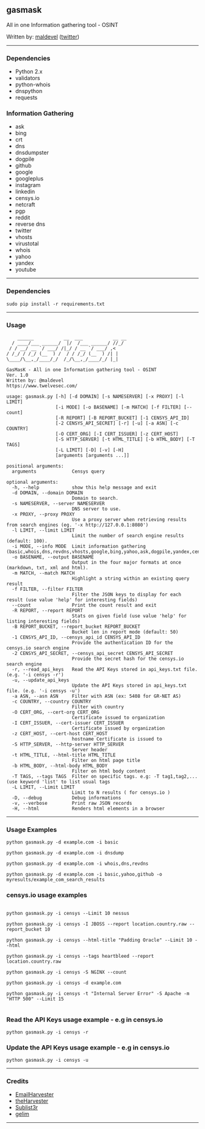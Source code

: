 ## gasmask

All in one Information gathering tool - OSINT

Written by: [maldevel](https://github.com/maldevel) ([twitter](https://twitter.com/maldevel))

---

### Dependencies

* Python 2.x
* validators
* python-whois
* dnspython
* requests

### Information Gathering

* ask
* bing
* crt
* dns
* dnsdumpster
* dogpile
* github
* google
* googleplus
* instagram
* linkedin
* censys.io
* netcraft
* pgp
* reddit
* reverse dns
* twitter
* vhosts
* virustotal
* whois
* yahoo
* yandex
* youtube

---

### Dependencies

```
sudo pip install -r requirements.txt
```

---

### Usage

```
    ______           __  ___           __ __
  / ____/___ ______/  |/  /___ ______/ //_/
 / / __/ __ `/ ___/ /|_/ / __ `/ ___/ ,<
/ /_/ / /_/ (__  ) /  / / /_/ (__  ) /| |
\____/\__,_/____/_/  /_/\__,_/____/_/ |_|

GasMasK - All in one Information gathering tool - OSINT
Ver. 1.0
Written by: @maldevel
https://www.twelvesec.com/

usage: gasmask.py [-h] [-d DOMAIN] [-s NAMESERVER] [-x PROXY] [-l LIMIT]
                  [-i MODE] [-o BASENAME] [-m MATCH] [-f FILTER] [--count]
                  [-R REPORT] [-B REPORT_BUCKET] [-1 CENSYS_API_ID]
                  [-2 CENSYS_API_SECRET] [-r] [-u] [-a ASN] [-c COUNTRY]
                  [-O CERT_ORG] [-I CERT_ISSUER] [-z CERT_HOST]
                  [-S HTTP_SERVER] [-t HTML_TITLE] [-b HTML_BODY] [-T TAGS]
                  [-L LIMIT] [-D] [-v] [-H]
                  [arguments [arguments ...]]

positional arguments:
  arguments             Censys query

optional arguments:
  -h, --help            show this help message and exit
  -d DOMAIN, --domain DOMAIN
                        Domain to search.
  -s NAMESERVER, --server NAMESERVER
                        DNS server to use.
  -x PROXY, --proxy PROXY
                        Use a proxy server when retrieving results from search engines (eg. '-x http://127.0.0.1:8080')
  -l LIMIT, --limit LIMIT
                        Limit the number of search engine results (default: 100).
  -i MODE, --info MODE  Limit information gathering (basic,whois,dns,revdns,vhosts,google,bing,yahoo,ask,dogpile,yandex,censys,linkedin,twitter,googleplus,youtube,reddit,github,instagram,crt,pgp,netcraft,virustotal,dnsdump).
  -o BASENAME, --output BASENAME
                        Output in the four major formats at once (markdown, txt, xml and html).
  -m MATCH, --match MATCH
                        Highlight a string within an existing query result
  -f FILTER, --filter FILTER
                        Filter the JSON keys to display for each result (use value 'help' for interesting fields)
  --count               Print the count result and exit
  -R REPORT, --report REPORT
                        Stats on given field (use value 'help' for listing interesting fields)
  -B REPORT_BUCKET, --report_bucket REPORT_BUCKET
                        Bucket len in report mode (default: 50)
  -1 CENSYS_API_ID, --censys_api_id CENSYS_API_ID
                        Provide the authentication ID for the censys.io search engine
  -2 CENSYS_API_SECRET, --censys_api_secret CENSYS_API_SECRET
                        Provide the secret hash for the censys.io search engine
  -r, --read_api_keys   Read the API Keys stored in api_keys.txt file. (e.g. '-i censys -r')
  -u, --update_api_keys
                        Update the API Keys stored in api_keys.txt file. (e.g. '-i censys -u')
  -a ASN, --asn ASN     Filter with ASN (ex: 5408 for GR-NET AS)
  -c COUNTRY, --country COUNTRY
                        Filter with country
  -O CERT_ORG, --cert-org CERT_ORG
                        Certificate issued to organization
  -I CERT_ISSUER, --cert-issuer CERT_ISSUER
                        Certificate issued by organization
  -z CERT_HOST, --cert-host CERT_HOST
                        hostname Certificate is issued to
  -S HTTP_SERVER, --http-server HTTP_SERVER
                        Server header
  -t HTML_TITLE, --html-title HTML_TITLE
                        Filter on html page title
  -b HTML_BODY, --html-body HTML_BODY
                        Filter on html body content
  -T TAGS, --tags TAGS  Filter on specific tags. e.g: -T tag1,tag2,... (use keyword 'list' to list usual tags
  -L LIMIT, --Limit LIMIT
                        Limit to N results ( for censys.io )
  -D, --debug           Debug informations
  -v, --verbose         Print raw JSON records
  -H, --html            Renders html elements in a browser

```

---

### Usage Examples

```
python gasmask.py -d example.com -i basic

python gasmask.py -d example.com -i dnsdump

python gasmask.py -d example.com -i whois,dns,revdns

python gasmask.py -d example.com -i basic,yahoo,github -o myresults/example_com_search_results

```

### censys.io usage examples 

```

python gasmask.py -i censys --Limit 10 nessus

python gasmask.py -i censys -I JBOSS --report location.country.raw --report_bucket 10

python gasmask.py -i censys --html-title "Padding Oracle" --Limit 10 --html

python gasmask.py -i censys --tags heartbleed --report location.country.raw

python gasmask.py -i censys -S NGINX --count

python gasmask.py -i censys -d example.com

python gasmask.py -i censys -t "Internal Server Error" -S Apache -m "HTTP 500" --Limit 15


```

### Read the API Keys usage example - e.g in censys.io  

```
python gasmask.py -i censys -r 

```

### Update the API Keys usage example - e.g in censys.io  

```
python gasmask.py -i censys -u 

```

---

### Credits

* [EmailHarvester](https://github.com/maldevel/EmailHarvester)
* [theHarvester](https://github.com/laramies/theHarvester)
* [Sublist3r](https://github.com/aboul3la/Sublist3r)
* [gelim](https://github.com/gelim/censys)

---

